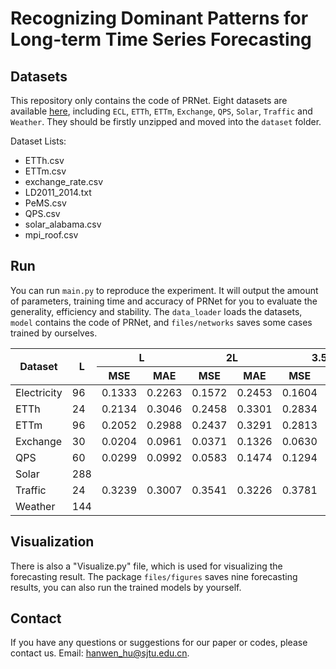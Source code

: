 # Recognizing Dominant Patterns for Long-term Time Series Forecasting

## Datasets
This repository only contains the code of PRNet. Eight datasets are available [here](https://github.com/Hanwen-Hu/Time-Series-Datasets), including `ECL`, `ETTh`, `ETTm`, `Exchange`, `QPS`, `Solar`, `Traffic` and `Weather`. They should be firstly unzipped and moved into the `dataset` folder.

Dataset Lists: 
* ETTh.csv
* ETTm.csv
* exchange_rate.csv
* LD2011_2014.txt
* PeMS.csv
* QPS.csv
* solar_alabama.csv
* mpi_roof.csv


## Run
You can run `main.py` to reproduce the experiment. It will output the amount of parameters, training time and accuracy of PRNet for you to evaluate the generality, efficiency and stability. 
The `data_loader` loads the datasets, `model` contains the code of PRNet, and `files/networks` saves some cases trained by ourselves.

<table>
<thead>
<tr>
<th rowspan="2">Dataset</th>
<th rowspan="2">L</th>
<th colspan="2">L</th>
<th colspan="2">2L</th>
<th colspan="2">3.5L</th>
<th colspan="2">7.5L</th>
</tr>
<tr>
<th>MSE</th><th>MAE</th>
<th>MSE</th><th>MAE</th>
<th>MSE</th><th>MAE</th>
<th>MSE</th><th>MAE</th>
</tr>
</thead>
<tbody>
<tr>
<td>Electricity</td><td>96</td>
<td>0.1333</td><td>0.2263</td>
<td>0.1572</td><td>0.2453</td>
<td>0.1604</td><td>0.2453</td>
<td></td><td></td>
</tr>
<tr>
<td>ETTh</td><td>24</td>
<td>0.2134</td><td>0.3046</td>
<td>0.2458</td><td>0.3301</td>
<td>0.2834</td><td>0.3576</td>
<td>0.3328</td><td>0.3969</td>
</tr>
<tr>
<td>ETTm</td><td>96</td>
<td>0.2052</td><td>0.2988</td>
<td>0.2437</td><td>0.3291</td>
<td>0.2813</td><td>0.3571</td>
<td>0.3366</td><td>0.3987</td>
</tr>
<tr>
<td>Exchange</td><td>30</td>
<td>0.0204</td><td>0.0961</td>
<td>0.0371</td><td>0.1326</td>
<td>0.0630</td><td>0.1765</td>
<td>0.1357</td><td>0.2635</td>
</tr>
<tr>
<td>QPS</td><td>60</td>
<td>0.0299</td><td>0.0992</td>
<td>0.0583</td><td>0.1474</td>
<td>0.1294</td><td>0.2297</td>
<td>0.3233</td><td>0.3853</td>
</tr>
<tr>
<td>Solar</td><td>288</td>
</tr>
<tr>
<td>Traffic</td><td>24</td>
<td>0.3239</td><td>0.3007</td>
<td>0.3541</td><td>0.3226</td>
<td>0.3781</td><td>0.3380</td>
<td>0.3794</td><td>0.3365</td>
</tr>
<tr>
<td>Weather</td><td>144</td>
</tr>
</tbody>
</table>


## Visualization
There is also a "Visualize.py" file, which is used for visualizing the forecasting result.
The package `files/figures` saves nine forecasting results, you can also run the trained models by yourself.

## Contact
If you have any questions or suggestions for our paper or codes, please contact us. Email: hanwen_hu@sjtu.edu.cn.

